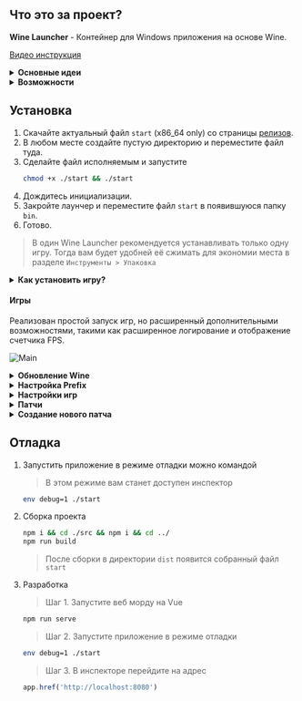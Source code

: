 ## Что это за проект?

**Wine Launcher** - Контейнер для Windows приложения на основе Wine.  

[Видео инструкция](https://www.youtube.com/watch?v=GRlebaAVWn8)  

<details>
<summary><b>Основные идеи</b></summary>
<br>

- Изолированность от системы  
- Независимость от системы  
- Для каждой игры отдельный набор из Wine и Prefix-а  

<br>
</details>

<details>
<summary><b>Возможности</b></summary>
<br>

- Отдельный **Wine\Prefix**
- Сжатие **Wine\Data** в **squash** образы для экономия места
- Обновление **Wine**
- Интеграция с **DXVK**, **MangoHud**, **VkBasalt**
- Поддержка нескольких приложений в одном порте
- Генерация патчей для префикса
- Диагностика

<br>
</details>

## Установка

1. Скачайте актуальный файл `start` (x86_64 only) со страницы [релизов](https://github.com/hitman249/wine-launcher/releases).
2. В любом месте создайте пустую директорию и переместите файл туда.
3. Сделайте файл исполняемым и запустите
   ```bash
   chmod +x ./start && ./start
   ```
4. Дождитесь инициализации.
5. Закройте лаунчер и переместите файл `start` в появившуюся папку `bin`.
6. Готово.

> В один Wine Launcher рекомендуется устанавливать только одну игру. Тогда вам будет удобней её сжимать для экономии
> места в разделе `Инструменты > Упаковка`


<details>
<summary><b>Как установить игру?</b></summary>
<br>

1. Перед установкой игры необходимо создать новый патч.  
2. Дайте патчу осмысленное имя т.к. этим словом будет называться папка в которой хранится патч.  
3. После установки игры не забудьте сохранить патч. Это пригодится вам для обновления **Wine** в будущем, чтобы 
пересоздать префикс.
4. Если необходимо установить ещё что либо повторите шаги 1-3.

> Игру нужно **обязательно** устанавливать в папку `C:\Games` ! Если требуется другая папка, её нужно переназначить в 
> настройках префикса, после чего его пересоздать.

<br>
</details>


#### Игры

Реализован простой запуск игр, но расширенный дополнительными возможностями, такими как расширенное логирование и
отображение счетчика FPS.

![Main](main.gif)


<details>
<summary><b>Обновление Wine</b></summary>
<br>

Удобный GUI для обновления Wine включает 6 репозиториев

![Main](wine.gif)

<br>
</details>

<details>
<summary><b>Настройка Prefix</b></summary>
<br>

* В настройках prefix-а присутствует автоматическая установка DXVK, MangoHud, VkBasalt.  
* Восстановление разрешения активного монитора после выхода из игры.  

![Main](prefix.gif)

<br>
</details>

<details>
<summary><b>Настройки игр</b></summary>
<br>

* Все игры должны устанавливаться в папку по умолчанию, которая задана в настройках prefix-а по умолчанию `Games`.  
* В самих играх можно задать оформление из **иконки** и **фона**.
* В настройках игр путь указывается относительно папки `Games`. Будьте внимательны!
  Пример, если путь до исполняемого файла - `C:/Games/The super game/bin/game.exe`, то в настройку игры нужно писать
    - В поле **Путь до папки**: `The super game/bin`
    - В поле **Имя файла**: `game.exe`

![Main](games.gif)

<br>
</details>

<details>
<summary><b>Патчи</b></summary>
<br>

* Всё что находится в **prefix**-е, оформляется в виде **патчей**.
* Если вы используете сторонние патчи, то чтобы их применить необходимо пересоздать **prefix**.
* Другими словами **prefix** не долгоживущая структура, пересоздавать его нужно при каждом изменении версии **wine** 
  или для накатывания сторонних патчей.

![Main](patches.gif)

<br>
</details>

<details>
<summary><b>Создание нового патча</b></summary>
<br>

При создании патча вам доступны следующие возможности:  
Перед началом обязательно прочтите **Настройки игр**  ^

  * Установка приложения(игры)
  * Установка приложения(игры) из образа диска
  * Регистрация `dll`, `ocx` библиотек
  * **Winetricks**, доступен из коробки
  * Wine Config
  * Wine File Manager
  * Wine Regedit

![Main](patch.gif)

<br>
</details>


## Отладка

1. Запустить приложение в режиме отладки можно командой
   > В этом режиме вам станет доступен инспектор
  
   ```bash 
   env debug=1 ./start
   ```  
   
2. Сборка проекта

   ```bash 
   npm i && cd ./src && npm i && cd ../
   npm run build
   ```  
   > После сборки в директории `dist` появится собранный файл `start`

3. Разработка

   > Шаг 1. Запустите веб морду на Vue
 
   ```bash 
   npm run serve
   ```  
   
   > Шаг 2. Запустите приложение в режиме отладки
    
   ```bash 
   env debug=1 ./start
   ```
   
   > Шаг 3. В инспекторе перейдите на адрес
    
   ```js 
   app.href('http://localhost:8080')
   ```